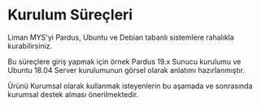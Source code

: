 # Kurulum Süreçleri

Liman MYS'yi Pardus, Ubuntu ve Debian tabanlı sistemlere rahalıkla kurabilirsiniz. 

Bu süreçlere giriş yapmak için örnek Pardus 19.x Sunucu kurulumu ve Ubuntu 18.04 Server kurulumunun görsel olarak anlatımı hazırlanmıştır. 

Ürünü Kurumsal olarak kullanmak isteyenlerin bu aşamada ve sonrasında kurumsal destek alması önerilmektedir.

